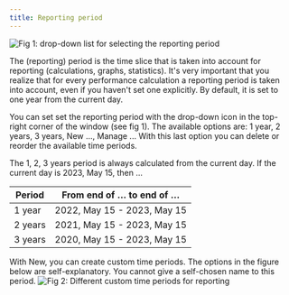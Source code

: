 ```yaml
---
title: Reporting period
---
```


![Fig 1: drop-down list for selecting the reporting period](../images/reporting-period-performance.svg)



The (reporting) period is the time slice that is taken into account for reporting (calculations, graphs, statistics). It's very important that you realize that for every performance calculation a reporting period is taken into account, even if you haven't set one explicitly. By default, it is set to one year from the current day.

You can set set the reporting period with the drop-down icon in the top-right corner of the window (see fig 1). The available options are: 1 year, 2 years, 3 years, New ..., Manage ... With this last option you can delete or reorder the available time periods.

The 1, 2, 3 years period is always calculated from the current day. If the current day is 2023, May 15, then ...

| Period  | From end of … to end of …   | 
| ---     | ----                        |
| 1 year  | 2022, May 15 - 2023, May 15 | 
| 2 years | 2021, May 15 - 2023, May 15 | 
| 3 years | 2020, May 15 - 2023, May 15 |

With New, you can create custom time periods. The options in the figure below are self-explanatory. You cannot give a self-chosen name to this period.
![Fig 2: Different custom time periods for reporting](../images/reporting-period-new.png)